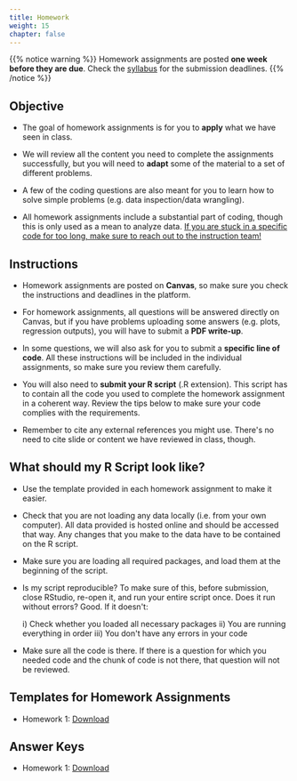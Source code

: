 ```yaml
---
title: Homework
weight: 15
chapter: false
---
```



{{% notice warning %}}
Homework assignments are posted **one week before they are due**. Check the [syllabus](https://sta235.netlify.app/syllabus/grading/) for the submission deadlines.
{{% /notice %}}


## Objective

- The goal of homework assignments is for you to **apply** what we have seen in class.

- We will review all the content you need to complete the assignments successfully, but you will need to **adapt** some of the material to a set of different problems.

- A few of the coding questions are also meant for you to learn how to solve simple problems (e.g. data inspection/data wrangling).

- All homework assignments include a substantial part of coding, though this is only used as a mean to analyze data. <u>If you are stuck in a specific code for too long, make sure to reach out to the instruction team!</u>


## Instructions

- Homework assignments are posted on **Canvas**, so make sure you check the instructions and deadlines in the platform.

- For homework assignments, all questions will be answered directly on Canvas, but if you have problems uploading some answers (e.g. plots, regression outputs), you will have to submit a **PDF write-up**.

- In some questions, we will also ask for you to submit a **specific line of code**. All these instructions will be included in the individual assignments, so make sure you review them carefully.

- You will also need to **submit your R script** (.R extension). This script has to contain all the code you used to complete the homework assignment in a coherent way. Review the tips below to make sure your code complies with the requirements.

- Remember to cite any external references you might use. There's no need to cite slide or content we have reviewed in class, though.


## What should my R Script look like?

- Use the template provided in each homework assignment to make it easier.

- Check that you are not loading any data locally (i.e. from your own computer). All data provided is hosted online and should be accessed that way. Any changes that you make to the data have to be contained on the R script.

- Make sure you are loading all required packages, and load them at the beginning of the script.

- Is my script reproducible? To make sure of this, before submission, close RStudio, re-open it, and run your entire script once. Does it run without errors? Good. If it doesn't:

	i) Check whether you loaded all necessary packages
	ii) You are running everything in order
	iii) You don't have any errors in your code

- Make sure all the code is there. If there is a question for which you needed code and the chunk of code is not there, that question will not be reviewed.

## Templates for Homework Assignments

<script>let date = Date.now();</script>
<!-- <a onclick="ga('send', 'event', 'External-Link','click','code2_inclass','0','Link');" href="https://raw.githubusercontent.com/maibennett/sta235/main/exampleSite/content/Classes/Week2/1_OLS/code/f2023_sta235h_2_reg_in_class.R" target="_blank" class="btn btn-default">Download<i class="fas fa-code"></i></a> -->
- Homework 1: <a onclick="gtag('event','hw1_code', {'event_category': 'HW','event_label': 'hw1_code', 'event_action': date, 'debug_mode':true });" href="https://raw.githubusercontent.com/maibennett/sta235/main/exampleSite/content/Assignments/Homework/Homework1/templates/STA235H_HW1_Template.R" target="_blank" class="btn btn-default">Download<i class="fas fa-code"></i></a>

## Answer Keys

- Homework 1: <a onclick="gtag('event','hw1_answerkey', {'event_category': 'code','event_label': 'hw1_answerkey', 'event_action': date, 'debug_mode':true });" href="https://sta235.com/Assignments/Homework/Homework1/STA235H_Fall23_Homework1_AnswerKey.html" target="_blank" class="btn btn-default">Download<i class="fas fa-code"></i></a>
